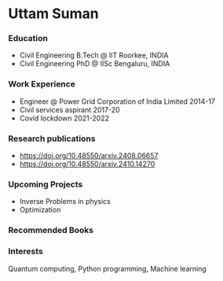 # Uttam Suman

### Education
- Civil Engineering B.Tech @ IIT Roorkee, INDIA
- Civil Engineering PhD @ IISc Bengaluru, INDIA

### Work Experience
- Engineer @ Power Grid Corporation of India Limited 2014-17
- Civil services aspirant 2017-20
- Covid lockdown 2021-2022

### Research publications
- https://doi.org/10.48550/arxiv.2408.06657
- https://doi.org/10.48550/arxiv.2410.14270

### Upcoming Projects
- Inverse Problems in physics
- Optimization

### Recommended Books

### Interests
Quantum computing, Python programming, Machine learning
